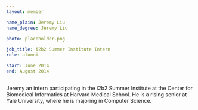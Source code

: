 ```yaml
---
layout: member

name_plain: Jeremy Liu
name_degree: Jeremy Liu

photo: placeholder.png

job_title: i2b2 Summer Institute Intern
role: alumni

start: June 2014
end: August 2014
---
```

Jeremy an intern participating in the i2b2 Summer Institute at the Center for Biomedical Informatics at Harvard Medical School. He is a rising senior at Yale University, where he is majoring in Computer Science.